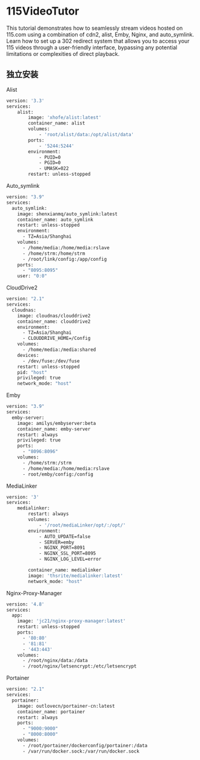 
# 115VideoTutor

This tutorial demonstrates how to seamlessly stream videos hosted on 115.com using a combination of cdn2, alist, Emby, Nginx, and auto_symlink. Learn how to set up a 302 redirect system that allows you to access your 115 videos through a user-friendly interface, bypassing any potential limitations or complexities of direct playback.


## 独立安装

Alist 

```bash
version: '3.3'
services:
    alist:
        image: 'xhofe/alist:latest'
        container_name: alist
        volumes:
            - 'root/alist/data:/opt/alist/data'
        ports:
            - '5244:5244'
        environment:
            - PUID=0
            - PGID=0
            - UMASK=022
        restart: unless-stopped
```

Auto_symlink
```bash
version: "3.9"
services:
  auto_symlink:
    image: shenxianmq/auto_symlink:latest
    container_name: auto_symlink
    restart: unless-stopped
    environment:
      - TZ=Asia/Shanghai
    volumes:
      - /home/media:/home/media:rslave
      - /home/strm:/home/strm
      - /root/link/config:/app/config
    ports:
      - "8095:8095"
    user: "0:0"

```

CloudDrive2
```bash
version: "2.1"
services:
  cloudnas:
    image: cloudnas/clouddrive2
    container_name: clouddrive2
    environment:
      - TZ=Asia/Shanghai
      - CLOUDDRIVE_HOME=/Config
    volumes:
      - /home/media:/media:shared
    devices:
      - /dev/fuse:/dev/fuse
    restart: unless-stopped
    pid: "host"
    privileged: true
    network_mode: "host"

```

Emby
```bash
version: "3.9"
services:
  emby-server:
    image: amilys/embyserver:beta
    container_name: emby-server
    restart: always
    privileged: true
    ports:
      - "8096:8096"
    volumes:
      - /home/strm:/strm
      - /home/media:/home/media:rslave
      - root/emby/config:/config

```

MediaLinker
```bash
version: '3'
services:
    medialinker:
        restart: always
        volumes:
            - '/root/mediaLinker/opt/:/opt/'
        environment:
            - AUTO_UPDATE=false
            - SERVER=emby
            - NGINX_PORT=8091
            - NGINX_SSL_PORT=8095
            - NGINX_LOG_LEVEL=error

        container_name: medialinker
        image: 'thsrite/medialinker:latest'
        network_mode: "host"

```

Nginx-Proxy-Manager
```bash
version: '4.8'
services:
  app:
    image: 'jc21/nginx-proxy-manager:latest'
    restart: unless-stopped
    ports:
      - '80:80'
      - '81:81'
      - '443:443'
    volumes:
      - /root/nginx/data:/data
      - /root/nginx/letsencrypt:/etc/letsencrypt

```

Portainer
```bash
version: "2.1"
services:
  portainer:
    image: outlovecn/portainer-cn:latest
    container_name: portainer
    restart: always
    ports:
      - "9000:9000"
      - "8000:8000"
    volumes:
      - /root/portainer/dockerconfig/portainer:/data
      - /var/run/docker.sock:/var/run/docker.sock

```


